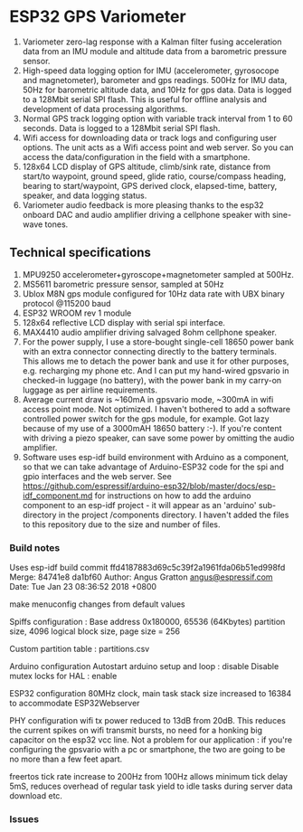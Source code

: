 # ESP32 GPS Variometer

1. Variometer zero-lag response with a Kalman filter fusing acceleration data from an IMU module and altitude data from a barometric pressure sensor.
2. High-speed data logging option for IMU (accelerometer, gyrosocope and magnetometer), barometer and gps 
readings. 500Hz for IMU data, 50Hz for barometric altitude data, and 10Hz for gps data. Data is logged to
a 128Mbit serial SPI flash. This is useful for offline analysis and development of data processing algorithms.
3. Normal GPS track logging option with variable track interval from 1 to 60 seconds. Data is logged to a 
128Mbit serial SPI flash.
4. Wifi access for downloading data or track logs and configuring user options. The unit acts as a Wifi
access point and web server. So you can access the data/configuration in the field with a smartphone.
5. 128x64 LCD display of GPS altitude, climb/sink rate, distance from start/to waypoint, ground speed,
glide ratio, course/compass heading, bearing to start/waypoint, GPS derived clock, elapsed-time, battery, speaker, and data logging status.
6. Variometer audio feedback is more pleasing thanks to the esp32 onboard DAC and audio amplifier driving
a cellphone speaker with sine-wave tones.

## Technical specifications
1. MPU9250 accelerometer+gyroscope+magnetometer sampled at 500Hz.
2. MS5611 barometric pressure sensor, sampled at 50Hz
3. Ublox M8N gps module configured for 10Hz data rate with UBX binary protocol @115200 baud
4. ESP32 WROOM rev 1 module
5. 128x64 reflective LCD display with serial spi interface.
6. MAX4410 audio amplifier driving salvaged 8ohm cellphone speaker.
7. For the power supply, I use a store-bought single-cell 18650 
power bank with an extra connector connecting directly to the battery terminals. This allows me to 
detach the power bank and use it for other purposes, e.g. recharging my phone etc. And I can put 
my hand-wired gpsvario in checked-in luggage (no battery), with the power bank in my carry-on 
luggage as per airline requirements.
8. Average current draw is ~160mA in gpsvario mode, ~300mA in wifi access point mode. Not
 optimized. I haven't bothered to add a software controlled power switch for the gps module,
for example. Got lazy because of my use of a 3000mAH 18650 battery :-).
If you're content with driving a piezo speaker, can save some power 
by omitting the audio amplifier.
9. Software uses esp-idf build environment with Arduino as a component, so that we can take advantage of Arduino-ESP32 code for the spi and gpio interfaces and the web server.  See 
https://github.com/espressif/arduino-esp32/blob/master/docs/esp-idf_component.md for instructions on how to add the arduino component to an esp-idf project - it will appear as an 'arduino' sub-directory in the project /components directory. I haven't added the files to this repository due to the size and number of files.

### Build notes
Uses esp-idf build
commit ffd4187883d69c5c39f2a1961fda06b51ed998fd
Merge: 84741e8 da1bf60
Author: Angus Gratton <angus@espressif.com>
Date:   Tue Jan 23 08:36:52 2018 +0800

make menuconfig changes from default values

Spiffs configuration : Base address 0x180000, 65536 (64Kbytes) partition size, 4096 logical block
size, page size = 256

Custom partition table : partitions.csv

Arduino configuration
Autostart arduino setup and loop : disable
Disable mutex locks for HAL : enable

ESP32 configuration
80MHz clock, main task stack size increased to 16384 to accommodate ESP32Webserver

PHY configuration wifi tx power reduced to 13dB from 20dB. This reduces the 
current spikes on wifi transmit bursts, no need for a honking big capacitor on the 
esp32 vcc line. Not a problem for our application : if you're configuring the gpsvario 
with a pc or smartphone, the two are going to be no more than a few feet apart.


freertos tick rate increase to 200Hz from 100Hz
allows minimum tick delay 5mS, reduces overhead of regular task yield to idle 
tasks during server data download etc.

### Issues


